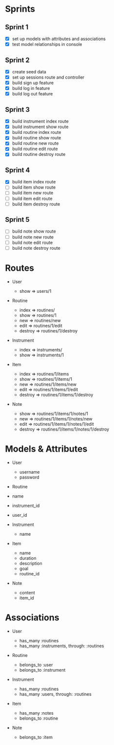 # Sprints

## Sprint 1
- [x] set up models with attributes and associations
- [x] test model relationships in console

## Sprint 2
- [x] create seed data
- [x] set up sessions route and controller
- [x] build sign up feature
- [x] build log in feature
- [x] build log out feature

## Sprint 3
- [x] build instrument index route
- [x] build instrument show route
- [x] build routine index route
- [x] build routine show route
- [x] build routine new route
- [x] build routine edit route
- [x] build routine destroy route

## Sprint 4
- [x] build item index route
- [ ] build item show route
- [ ] build item new route
- [ ] build item edit route
- [ ] build item destroy route

## Sprint 5
- [ ] build note show route
- [ ] build note new route
- [ ] build note edit route
- [ ] build note destroy route

# Routes

- User
  - show => users/1

- Routine
  - index => routines/
  - show => routines/1
  - new => routines/new
  - edit => routines/1/edit
  - destroy => routines/1/destroy

- Instrument
  - index => instruments/
  - show => instruments/1

- Item
  - index => routines/1/items
  - show => routines/1/items/1
  - new => routines/1/items/new
  - edit => routines/1/items/1/edit
  - destroy => routines/1/items/1/destroy

- Note
  - show => routines/1/items/1/notes/1
  - new => routines/1/items/1/notes/new
  - edit => routines/1/items/1/notes/1/edit
  - destroy => routines/1/items/1/notes/1/destroy


# Models & Attributes

- User
  - username
  - password

- Routine
 - name
 - instrument_id
 - user_id

- Instrument
  - name

- Item
  - name
  - duration
  - description
  - goal
  - routine_id

- Note
  - content
  - item_id

# Associations

- User
  - has_many :routines
  - has_many :instruments, through: :routines

- Routine
  - belongs_to :user
  - belongs_to :instrument

- Instrument
  - has_many :routines
  - has_many :users, through: :routines

- Item
  - has_many :notes
  - belongs_to :routine

- Note
  - belongs_to :item
